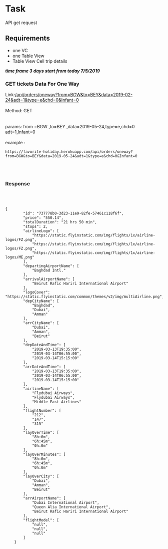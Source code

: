 # Task
API get request

## Requirements
* one VC
* one Table View
* Table View Cell trip details

***time frame 3 days start from today 7/5/2019***


### GET tickets Data For One Way
Link:[/api/orders/oneway?from=BGW&to=BEY&data=2019-02-24&adt=1&type=e&chd=0&Infant=0](https://favorite-holiday.herokuapp.com/api/orders/oneway?from=BGW&to=BEY&data=2019-02-24&adt=1&type=e&chd=0&Infant=0)
<br><br>
Method: GET  
<br><br>
params: from =BGW ,to=BEY ,data=2019-05-24,type=e,chd=0 adt=1,Infant=0
<br><br>
example : 
```
https://favorite-holiday.herokuapp.com/api/orders/oneway?from=BGW&to=BEY&data=2019-05-24&adt=1&type=e&chd=0&Infant=0
```
<br><br>
### Response
<br><br>
```
{
        "id": "737778b0-3d23-11e9-82fe-57461c118f6f",
        "price": "550.14",
        "totalDuration": "21 hrs 50 min",
        "stops": 2,
        "airlineLogo": [
            "https://static.flyinstatic.com/img/flights/1x/airline-logos/FZ.png",
            "https://static.flyinstatic.com/img/flights/1x/airline-logos/FZ.png",
            "https://static.flyinstatic.com/img/flights/1x/airline-logos/ME.png"
        ],
        "departingAirportName": [
            "Baghdad Intl."
        ],
        "arrivalAirportName": [
            "Beirut Rafic Hariri International Airport"
        ],
        "logoCover": "https://static.flyinstatic.com/common/themes/v2/img/multiAirline.png",
        "depCityName": [
            "Baghdad",
            "Dubai",
            "Amman"
        ],
        "arrCityName": [
            "Dubai",
            "Amman",
            "Beirut"
        ],
        "depDateAndTime": [
            "2019-03-13T19:35:00",
            "2019-03-14T06:55:00",
            "2019-03-14T15:15:00"
        ],
        "arrDateAndTime": [
            "2019-03-13T19:35:00",
            "2019-03-14T06:55:00",
            "2019-03-14T15:15:00"
        ],
        "airlineName": [
            "Flydubai Airways",
            "Flydubai Airways",
            "Middle East Airlines"
        ],
        "flightNumber": [
            "212",
            "147",
            "315"
        ],
        "layOverTime": [
            "8h:0m",
            "6h:45m",
            "0h:0m"
        ],
        "layOverMinutes": [
            "8h:0m",
            "6h:45m",
            "0h:0m"
        ],
        "layOverCity": [
            "Dubai",
            "Amman",
            "Beirut"
        ],
        "arrAirportName": [
            "Dubai International Airport",
            "Queen Alia International Airport",
            "Beirut Rafic Hariri International Airport"
        ],
        "flightModel": [
            "null",
            "null",
            "null"
        ]
    }
 
